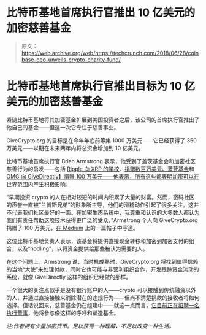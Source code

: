 # 比特币基地首席执行官推出 10 亿美元的加密慈善基金 

> 原文：<https://web.archive.org/web/https://techcrunch.com/2018/06/28/coinbase-ceo-unveils-crypto-charity-fund/>

# 比特币基地首席执行官推出目标为 10 亿美元的加密慈善基金

紧随比特币基地将其加密基金扩展到美国投资者之后，该公司的首席执行官推出了他自己的基金——但这一次它专注于慈善事业。

GiveCrypto.org 的目标是在今年年底前筹集 1000 万美元——它已经获得了 350 万美元——以期在未来两年内将总资金增加到 10 亿美元。

比特币基地首席执行官 Brian Armstrong 表示，他受到了盖茨基金会和加密社区慈善行为的启发——包括 [Ripple 向 XRP 的学校](https://web.archive.org/web/20221209234247/https://www.cnbc.com/2018/03/28/ripple-gives-away-29-million-of-its-cryptocurrency-to-public-schools.html)、[捐赠数百万美元、菠萝基金](https://web.archive.org/web/20221209234247/https://techcrunch.com/2018/02/14/pineapple-fund-drops-1m-on-the-sustainable-ocean-alliance-and-its-new-accelerator/)和 [OMG 向 GiveDirectly】捐赠 100 万美元——他表示，所有这些都表明加密可以在世界范围内产生积极影响。](https://web.archive.org/web/20221209234247/https://techcrunch.com/2018/03/27/refugee-charity-turns-to-crypto/)

“早期投资 crypto 的人在相对较短的时间内积累了大量的财富。然而，密码社区的声誉一直被“兰博斯兄弟”的形象所主导，他们的滑稽动作引起了很多关注。这并不代表我们社区最好的一面。在加密生态系统中，我尊重和认识的大多数人都认为我们有责任帮助这项技术获得更广泛的受众，”Armstrong 个人向 GiveCrypto.org 捐赠了 100 万美元，[在 Medium](https://web.archive.org/web/20221209234247/https://medium.com/givecrypto/introducing-givecrypto-org-fce707da03ee) 上的一篇帖子中写道。

这位比特币基地负责人表示，该基金将提供直接现金转移和加密到加密支付的组合，以及“hodling”，以将资金提供给那些被认为需要的人。

在这个问题上，Armstrong 说，当时机成熟时，GiveCrypto.org 将找到值得信赖的当地“大使”来处理付款，同时它也可能与非营利组织合作，开发跟踪资金流动的系统，就像 GiveDirectly 这样的组织已经做的那样。

一个很大的关注点似乎是没有银行账户的人——crypto 可以接触到传统融资以外的人，并通过直接接触来消除潜在的违规行为——但尚不清楚捐款的接收者将如何选择。但话说回来，慈善基金仍在组建中——就这一点而言，[它目前正在招聘一名执行董事](https://web.archive.org/web/20221209234247/https://medium.com/givecrypto/were-hiring-an-executive-director-for-givecrypto-org-8e6a859bbb74)，他将参与像这样的呼吁和塑造基金。

*注:作者拥有少量加密货币。足以获得一种理解，不足以改变一种生活。*